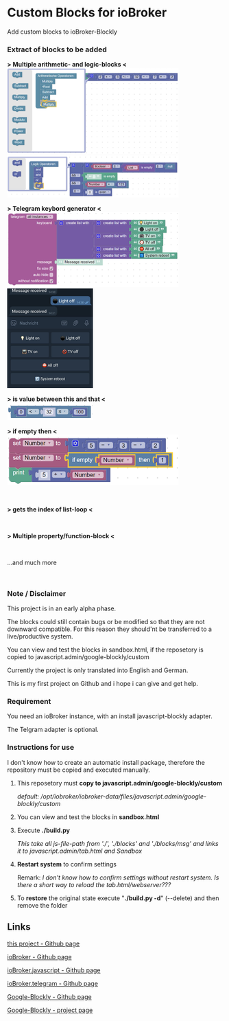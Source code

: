 # Custom Blocks for ioBroker
Add custom blocks to ioBroker-Blockly

### Extract of blocks to be added

**> Multiple arithmetic- and logic-blocks <**<br/>
<img src="images/multiplex_arith.png" alt="" width="400"/><br/>
<img src="images/multiplex_logic.png" alt="" width="400"/>

**> Telegram keybord generator <**<br/>
<img src="images/telegram_keyboard.png" alt="" width="400"/>
<img src="images/telegram_keyboard2.png" alt="" width="200"/>

**> is value between this and that <**<br/>
<img src="images/logic_between.png" alt="" width="200"/>

**> if empty then <**<br/>
<img src="images/logic_ifEmpty.png" alt="" width="400"/>

<br/>

**> gets the index of list-loop <**

<br/>

**> Multiple property/function-block <**

<br/>

...and much more

<br/>

### Note / Disclaimer

This project is in an early alpha phase.

The blocks could still contain bugs or be modified so that they are not downward compatible. For this reason they should'nt be transferred to a live/productive system.

You can view and test the blocks in sandbox.html, if the reposetory is copied to javascript.admin/google-blockly/custom

Currently the project is only translated into English and German.

This is my first project on Github and i hope i can give and get help.

### Requirement

You need an ioBroker instance, with an install javascript-blockly adapter.

The Telgram adapter is optional.


### Instructions for use

I don't know how to create an automatic install package, therefore the repository must be copied and executed manually.

1. This reposetory must **copy to javascript.admin/google-blockly/custom**

   *default: /opt/iobroker/iobroker-data/files/javascript.admin/google-blockly/custom*

2. You can view and test the blocks in **sandbox.html**

3. Execute **./build.py**

   *This take all js-file-path from './', './blocks' and './blocks/msg' and links it to javascript.admin/tab.html and Sandbox*

4. **Restart system** to confirm settings

   Remark: *I don't know how to confirm settings without restart system. Is there a short way to reload the tab.html/webserver???*

5. To **restore** the original state execute "**./build.py -d**" (--delete) and then remove the folder

## Links
[this project - Github page](https://github.com/excal-foley/iobroker-blockly-custom)

[ioBroker - Github page](https://github.com/ioBroker/ioBroker)

[ioBroker.javascript - Github page](https://github.com/ioBroker/ioBroker.javascript)

[ioBroker.telegram - Github page](https://github.com/iobroker-community-adapters/ioBroker.telegram)

[Google-Blockly - Github page](https://github.com/google/blockly)

[Google-Blockly - project page](https://developers.google.com/blockly/)
